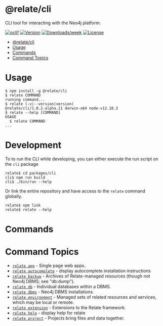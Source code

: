 # @relate/cli

CLI tool for interacting with the Neo4j platform.

[![oclif](https://img.shields.io/badge/cli-oclif-brightgreen.svg)](https://oclif.io)
[![Version](https://img.shields.io/npm/v/cli.svg)](https://npmjs.org/package/@relate/cli)
[![Downloads/week](https://img.shields.io/npm/dw/@relate/cli.svg)](https://npmjs.com/package/@relate/cli)
[![License](https://img.shields.io/npm/l/@relate/cli.svg)](https://github.com/neo4j-devtools/relate/blob/master/package.json)

- [@relate/cli](#relatecli)
- [Usage](#usage)
- [Commands](#commands)
- [Command Topics](#command-topics)

# Usage

<!-- usage -->
```sh-session
$ npm install -g @relate/cli
$ relate COMMAND
running command...
$ relate (-v|--version|version)
@relate/cli/1.0.2-alpha.11 darwin-x64 node-v12.18.3
$ relate --help [COMMAND]
USAGE
  $ relate COMMAND
...
```
<!-- usagestop -->

# Development

To to run the CLI while developing, you can either execute the run script on the
`cli` package

```shell
relate$ cd packages/cli
cli$ npm run build
cli$ ./bin/run --help
```

Or link the entire repository and have access to the `relate` command globally.

```shell
relate$ npm link
relate$ relate --help
```

# Commands

<!-- commands -->
# Command Topics

* [`relate app`](./docs/app.md) - Single page web apps.
* [`relate autocomplete`](./docs/autocomplete.md) - display autocomplete installation instructions
* [`relate backup`](./docs/backup.md) - Archives of Relate-managed resources (though not Neo4j DBMS; see "db:dump").
* [`relate db`](./docs/db.md) - Individual databases within a DBMS.
* [`relate dbms`](./docs/dbms.md) - Neo4j DBMS installations.
* [`relate environment`](./docs/environment.md) - Managed sets of related resources and services, which may be local or remote.
* [`relate extension`](./docs/extension.md) - Extensions to the Relate framework.
* [`relate help`](./docs/help.md) - display help for relate
* [`relate project`](./docs/project.md) - Projects bring files and data together.

<!-- commandsstop -->
